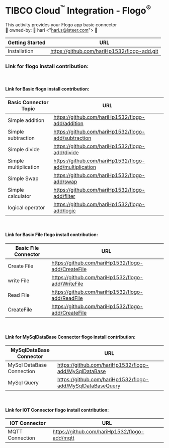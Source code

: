 # TIBCO Cloud<sup>&trade;</sup> Integration - Flogo<sup>&reg;</sup>

This activity provides your Flogo app basic connector 
<br>
🤡 owned-by: 🤡 hari <"hari.s@isteer.com"> 🤡
<br>


Getting Started  | URL
---------------  | -------------
Installation  | https://github.com/hariHp1532/flogo-add.git

### Link for flogo install contribution:

<br>

#### Link for Basic flogo install contribution:

Basic Connector Topic  | URL
---------------  | -------------
Simple addition  | https://github.com/hariHp1532/flogo-add/addition
Simple subtraction  | https://github.com/hariHp1532/flogo-add/subtraction
Simple divide  | https://github.com/hariHp1532/flogo-add/divide
Simple multiplication  | https://github.com/hariHp1532/flogo-add/multiplication
Simple Swap  | https://github.com/hariHp1532/flogo-add/swap
Simple calculator  | https://github.com/hariHp1532/flogo-add/filter
logical operator  | https://github.com/hariHp1532/flogo-add/logic
<br>

#### Link for Basic File flogo install contribution:

Basic File Connector | URL
---------------  | -------------
Create File  | https://github.com/hariHp1532/flogo-add/CreateFile
write File  | https://github.com/hariHp1532/flogo-add/WriteFile
Read File  | https://github.com/hariHp1532/flogo-add/ReadFile
CreateFile  | https://github.com/hariHp1532/flogo-add/CreateFile
<br>

#### Link for MySqlDataBase Connector flogo install contribution:

MySqlDataBase Connector | URL
---------------  | -------------
MySql DataBase Connection  | https://github.com/hariHp1532/flogo-add/MySqlDataBase
MySql Query  | https://github.com/hariHp1532/flogo-add/MySqlDataBaseQuery
<br>

#### Link for IOT Connector flogo install contribution:

IOT Connector | URL
---------------  | -------------
MQTT Connection  | https://github.com/hariHp1532/flogo-add/mqtt

